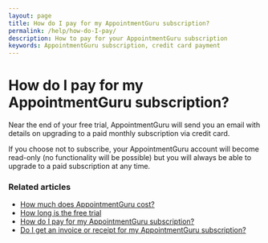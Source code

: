 ```yaml
---
layout: page
title: How do I pay for my AppointmentGuru subscription?
permalink: /help/how-do-I-pay/
description: How to pay for your AppointmentGuru subscription
keywords: AppointmentGuru subscription, credit card payment
---
```


# How do I pay for my AppointmentGuru subscription?

Near the end of your free trial, AppointmentGuru will send you an email with details on upgrading to a paid monthly subscription via credit card.

If you choose not to subscribe, your AppointmentGuru account will become read-only (no functionality will be possible) but you will always be able to upgrade to a paid subscription at any time.

### Related articles

* [How much does AppointmentGuru cost?](/help/how-much-does-appointmentguru-cost)
* [How long is the free trial](/help/how-long-is-the-free-trial)
* [How do I pay for my AppointmentGuru subscription?](/help/how-do-I-pay)
* [Do I get an invoice or receipt for my AppointmentGuru subscription?](/help/do-I-get-a-receipt)
